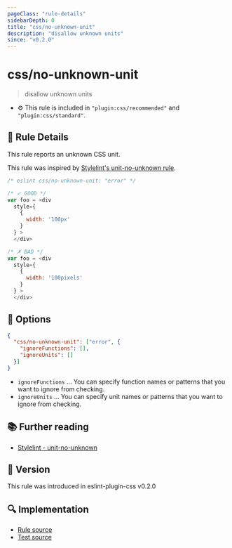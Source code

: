 ```yaml
---
pageClass: "rule-details"
sidebarDepth: 0
title: "css/no-unknown-unit"
description: "disallow unknown units"
since: "v0.2.0"
---
```

# css/no-unknown-unit

> disallow unknown units

- :gear: This rule is included in `"plugin:css/recommended"` and `"plugin:css/standard"`.

## :book: Rule Details

This rule reports an unknown CSS unit.

This rule was inspired by [Stylelint's unit-no-unknown rule](https://stylelint.io/user-guide/rules/list/unit-no-unknown/).

<eslint-code-block>

```js
/* eslint css/no-unknown-unit: "error" */

/* ✓ GOOD */
var foo = <div
  style={
    {
      width: '100px'
    }
  } >
  </div>

/* ✗ BAD */
var foo = <div
  style={
    {
      width: '100pixels'
    }
  } >
  </div>
```

</eslint-code-block>

## :wrench: Options

```json
{
  "css/no-unknown-unit": ["error", {
    "ignoreFunctions": [],
    "ignoreUnits": []
  }]
}
```

- `ignoreFunctions` ... You can specify function names or patterns that you want to ignore from checking.
- `ignoreUnits` ... You can specify unit names or patterns that you want to ignore from checking.

## :books: Further reading

- [Stylelint - unit-no-unknown]

[Stylelint - unit-no-unknown]: https://stylelint.io/user-guide/rules/list/unit-no-unknown/

## :rocket: Version

This rule was introduced in eslint-plugin-css v0.2.0

## :mag: Implementation

- [Rule source](https://github.com/ota-meshi/eslint-plugin-css/blob/main/lib/rules/no-unknown-unit.ts)
- [Test source](https://github.com/ota-meshi/eslint-plugin-css/blob/main/tests/lib/rules/no-unknown-unit.ts)
